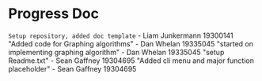 # Progress Doc

`Setup repository, added doc template` - Liam Junkermann 19300141
"Added code for Graphing algorithms" - Dan Whelan 19335045
"started on implementing graphing algorithm" - Dan Whelan 19335045
"setup Readme.txt" - Sean Gaffney 19304695
"Added cli menu and major function placeholder" - Sean Gaffney 19304695